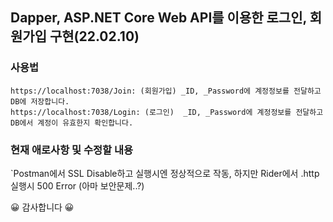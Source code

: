 ## Dapper, ASP.NET Core Web API를 이용한 로그인, 회원가입 구현(22.02.10)

### 사용법
`https://localhost:7038/Join: (회원가입) _ID, _Password에 계정정보를 전달하고 DB에 저장합니다.`   
`https://localhost:7038/Login: (로그인)  _ID, _Password에 계정정보를 전달하고 DB에서 계정이 유효한지 확인합니다.`                                                                                          
### 현재 애로사항 및 수정할 내용
`Postman에서 SSL Disable하고 실행시엔 정상적으로 작동, 하지만 Rider에서 .http 실행시 500 Error (아마 보안문제..?)
   
   


😀 감사합니다 😀      
